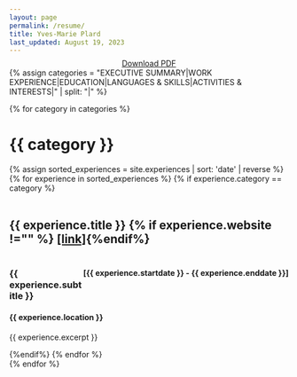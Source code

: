 ```yaml
---
layout: page
permalink: /resume/
title: Yves-Marie Plard
last_updated: August 19, 2023
---
```

<style>
  .custom-button {
    display: inline-block;
    padding: 10px 20px;
    background-color: #007bff;
    color: #fff;
    text-decoration: none;
    border-radius: 5px;
    font-weight: bold;
  }

  .custom-button:hover {
    background-color: #0056b3;
  }
</style>

<div style="text-align: center; margin-top: -1.5%;">
  <a href="../_pages/resume/Yves-Marie_Plard_Resume_2023.pdf" download class="button">Download PDF</a>
</div>

<div class="resume">
  <!-- defining categories for resume -->
  {% assign categories = "EXECUTIVE SUMMARY|WORK EXPERIENCE|EDUCATION|LANGUAGES & SKILLS|ACTIVITIES & INTERESTS|" | split: "|" %}

  {% for category in categories %}
    <div class="archive-group">
      <div id="#{{ category | slugize }}"></div>
      <h1 class="page">{{ category }}</h1>
      <a name="{{ category | slugize }}"></a>
        {% assign sorted_experiences = site.experiences | sort: 'date' | reverse %}
        {% for experience in sorted_experiences %}
          {% if experience.category == category %}
            <article class="resume">                
                    <div style= "display:inline-block;margin-right:10px;">
                      <h2>{{ experience.title }} {% if experience.website !="" %} <a href="{{ experience.website}}" target="_blank" style="margin-bottom: -5%; font-size: 1em;"> [link]</a>{%endif%}</h2>
                    </div>
                    <div style= "display: inline-block; float: right; margin-top: .5%;">
                    <h4> [{{ experience.startdate }} - {{ experience.enddate }}]</h4>
                  </div>
                <h3>{{ experience.subtitle }}</h3>
                <h4>{{ experience.location }}</h4>
                <div>
                  <p>{{ experience.excerpt }}</p>
                </div>
            </article>
          {%endif%}
        {% endfor %}
    </div>
  {% endfor %}
</div>
